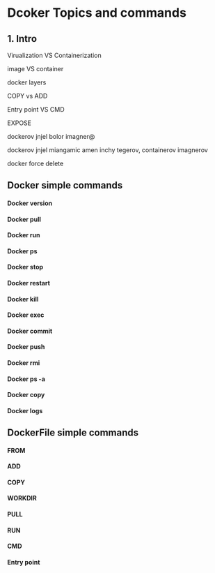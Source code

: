 # Dcoker Topics and commands
## 1. Intro 

Virualization VS Containerization

image VS container

docker layers

COPY vs ADD

Entry point VS CMD

EXPOSE

dockerov jnjel bolor imagner@

dockerov jnjel miangamic amen inchy tegerov, containerov imagnerov

docker force delete

## Docker simple commands
#### Docker version 
#### Docker pull
#### Docker run 
#### Docker ps
#### Docker stop 
#### Docker restart 
#### Docker kill
#### Docker exec 
#### Docker commit 
#### Docker push 
#### Docker rmi 
#### Docker ps -a
#### Docker copy
#### Docker logs   

## DockerFile simple commands
#### FROM 
#### ADD
#### COPY
#### WORKDIR
#### PULL 
#### RUN 
#### CMD 
#### Entry point
